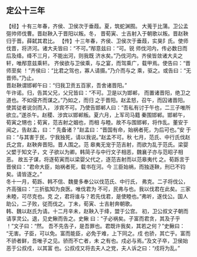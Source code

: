 ## 定公十三年

【经】十有三年春，齐侯、卫侯次于垂葭。夏，筑蛇渊囿。
大蒐于比蒲。卫公孟彄帅师伐曹。晋赵鞅入于晋阳以叛。冬，
晋荀寅、士吉射入于朝歌以叛。晋赵鞅归于晋。薛弑其君比。
【传】十三年春，齐侯、卫侯次于垂葭，实狊阝氏。使师
伐晋，将济河。诸大夫皆曰：“不可。”邴意兹曰：“可。锐
师伐河内，传必数日而后及绛。绛不三月，不能出河，则我既
济水矣。”乃伐河内。齐侯皆敛诸大夫之轩，唯邴意兹乘轩。
齐侯欲与卫侯乘，与之宴，而驾乘广，载甲焉。使告曰：“晋
师至矣 ！”齐侯曰：“比君之驾也，寡人请摄。”乃介而与之
乘，驱之。或告曰：“无晋师。”乃止。  
晋赵鞅谓邯郸午曰：“归我卫贡五百家，吾舍诸晋阳。”  
午许诺。归，告其父兄，父兄皆曰：“不可。卫是以为邯郸，
而置诸晋阳，绝卫之道也。不如侵齐而谋之。”乃如之，而归
之于晋阳。赵孟怒，召午，而囚诸晋阳。使其従者说剑而入，
涉宾不可。乃使告邯郸人曰：“吾私有讨于午也，二三子唯所
欲立。”遂杀午。赵稷、涉宾以邯郸叛。夏六月，上军司马籍
秦围邯郸。邯郸午，荀寅之甥也；荀寅，范吉射之姻也，而相
与睦。故不与围邯郸，将作乱。董安于闻之，告赵孟，曰：“
先备诸？”赵孟曰：“晋国有命，始祸者死，为后可也。”安
于曰：“与其害于民，宁我独死，请以我说。”赵孟不可。秋
七月，范氏、中行氏伐赵氏之宫，赵鞅奔晋阳。晋人围之。范
皋夷无宠于范吉射，而欲为乱于范氏。梁婴父嬖于知文子，文
子欲以为卿。韩简子与中行文子相恶，魏襄子亦与范昭子相恶。
故五子谋，将逐荀寅而以梁婴父代之，逐范吉射而以范皋夷代
之。荀跞言于晋侯曰：“君命大臣，始祸者死，载书在河。今
三臣始祸，而独逐鞅，刑已不钧矣。请皆逐之。”  
冬十一月，荀跞、韩不信、魏曼多奉公以伐范氏、中行氏，
弗克。二子将伐公，齐高强曰：“三折肱知为良医。唯伐君为
不可，民弗与也。我以伐君在此矣。三家未睦，可尽克也。克
之，君将谁与？若先伐君，是使睦也。”弗听，遂伐公。国人
助公，二子败，従而伐之。丁未，荀寅、士吉射奔朝歌。  
韩、魏以赵氏为请。十二月辛未，赵鞅入于绛，盟于公宫。
初，卫公叔文子朝而请享灵公。退，见史鳅而告之。史鳅
曰：“子必祸矣。子富而君贪，其及子乎 ！”文子曰：“然。
吾不先告子，是吾罪也。君既许我矣，其若之何？”史鳅曰：
“无害。子臣，可以免。富而能臣，必免于难，上下同之。戍
也骄，其亡乎。富而不骄者鲜，吾唯子之见。骄而不亡者，未
之有也。戍必与焉。”及文子卒，卫侯始恶于公叔戍，以其富
也。公叔戍又将去夫人之党，夫人诉之曰：“戍将为乱。”

